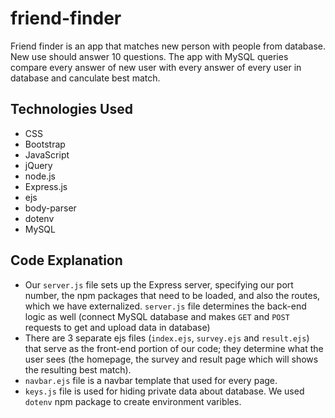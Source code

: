# friend-finder

Friend finder is an app that matches new person with people from database. New use should answer 10 questions. The app with MySQL queries compare every answer of new user with every answer of every user in database and canculate best match.

## Technologies Used

* CSS
* Bootstrap
* JavaScript
* jQuery
* node.js
* Express.js
* ejs
* body-parser
* dotenv
* MySQL

## Code Explanation

* Our `server.js` file sets up the Express server, specifying our port number, the npm packages that need to be loaded, and also the routes, which we have externalized. `server.js` file determines the back-end logic as well (connect MySQL database and makes `GET` and `POST` requests to get and upload data in database)
* There are 3 separate ejs files (`index.ejs`, `survey.ejs` and `result.ejs`) that serve as the front-end portion of our code; they determine what the user sees (the homepage, the survey and result page which will shows the resulting best match).
* `navbar.ejs` file is a navbar template that used for every page.
* `keys.js` file is used for hiding private data about database. We used `dotenv` npm package to create environment varibles.